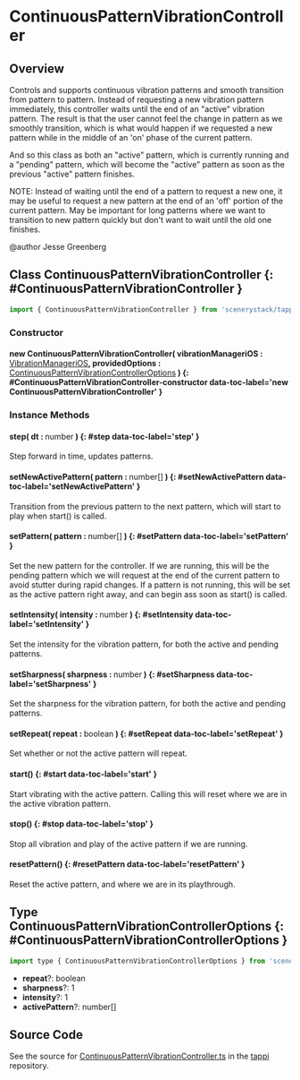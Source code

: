 # ContinuousPatternVibrationController

## Overview

Controls and supports continuous vibration patterns and smooth transition from pattern to pattern.
Instead of requesting a new vibration pattern immediately, this controller waits until
the end of an "active" vibration pattern. The result is that the user cannot feel the change in
pattern as we smoothly transition, which is what would happen if we requested a new pattern
while in the middle of an 'on' phase of the current pattern.

And so this class as both an "active" pattern, which is currently running and a "pending" pattern,
which will become the "active" pattern as soon as the previous "active" pattern finishes.

NOTE: Instead of waiting until the end of a pattern to request a new one, it may be useful
to request a new pattern at the end of an 'off' portion of the current pattern. May be
important for long patterns where we want to transition to new pattern quickly but don't want to
wait until the old one finishes.

@author Jesse Greenberg

## Class ContinuousPatternVibrationController {: #ContinuousPatternVibrationController }


```js
import { ContinuousPatternVibrationController } from 'scenerystack/tappi';
```
### Constructor

#### new ContinuousPatternVibrationController( vibrationManageriOS : <span style="font-weight: 400;">[VibrationManageriOS](../tappi/VibrationManageriOS.md)</span>, providedOptions : <span style="font-weight: 400;">[ContinuousPatternVibrationControllerOptions](../tappi/ContinuousPatternVibrationController.md#ContinuousPatternVibrationControllerOptions)</span> ) {: #ContinuousPatternVibrationController-constructor data-toc-label='new ContinuousPatternVibrationController' }

### Instance Methods

#### step( dt : <span style="font-weight: 400;"><span style="color: hsla(calc(var(--md-hue) + 180deg),80%,40%,1);">number</span></span> ) {: #step data-toc-label='step' }

Step forward in time, updates patterns.

#### setNewActivePattern( pattern : <span style="font-weight: 400;"><span style="color: hsla(calc(var(--md-hue) + 180deg),80%,40%,1);">number</span>[]</span> ) {: #setNewActivePattern data-toc-label='setNewActivePattern' }

Transition from the previous pattern to the next pattern, which will start to play when start() is called.

#### setPattern( pattern : <span style="font-weight: 400;"><span style="color: hsla(calc(var(--md-hue) + 180deg),80%,40%,1);">number</span>[]</span> ) {: #setPattern data-toc-label='setPattern' }

Set the new pattern for the controller. If we are running, this will be the pending pattern
which we will request at the end of the current pattern to avoid stutter during rapid changes.
If a pattern is not running, this will be set as the active pattern right away, and can begin
ass soon as start() is called.

#### setIntensity( intensity : <span style="font-weight: 400;"><span style="color: hsla(calc(var(--md-hue) + 180deg),80%,40%,1);">number</span></span> ) {: #setIntensity data-toc-label='setIntensity' }

Set the intensity for the vibration pattern, for both the active and pending patterns.

#### setSharpness( sharpness : <span style="font-weight: 400;"><span style="color: hsla(calc(var(--md-hue) + 180deg),80%,40%,1);">number</span></span> ) {: #setSharpness data-toc-label='setSharpness' }

Set the sharpness for the vibration pattern, for both the active and pending patterns.

#### setRepeat( repeat : <span style="font-weight: 400;"><span style="color: hsla(calc(var(--md-hue) + 180deg),80%,40%,1);">boolean</span></span> ) {: #setRepeat data-toc-label='setRepeat' }

Set whether or not the active pattern will repeat.

#### start() {: #start data-toc-label='start' }

Start vibrating with the active pattern. Calling this will reset where we are in the active vibration pattern.

#### stop() {: #stop data-toc-label='stop' }

Stop all vibration and play of the active pattern if we are running.

#### resetPattern() {: #resetPattern data-toc-label='resetPattern' }

Reset the active pattern, and where we are in its playthrough.



## Type ContinuousPatternVibrationControllerOptions {: #ContinuousPatternVibrationControllerOptions }


```js
import type { ContinuousPatternVibrationControllerOptions } from 'scenerystack/tappi';
```


- **repeat**?: <span style="color: hsla(calc(var(--md-hue) + 180deg),80%,40%,1);">boolean</span>
- **sharpness**?: 1
- **intensity**?: 1
- **activePattern**?: <span style="color: hsla(calc(var(--md-hue) + 180deg),80%,40%,1);">number</span>[]




## Source Code

See the source for [ContinuousPatternVibrationController.ts](https://github.com/phetsims/tappi/blob/main/js/ContinuousPatternVibrationController.ts) in the [tappi](https://github.com/phetsims/tappi) repository.
